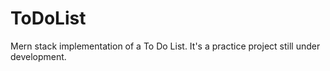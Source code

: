 # ToDoList
Mern stack implementation of a To Do List. It's a practice project still under development. 
